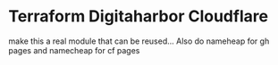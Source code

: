 # Terraform Digitaharbor Cloudflare


make this a real module that can be reused...
Also do nameheap for gh pages and namecheap for cf pages
